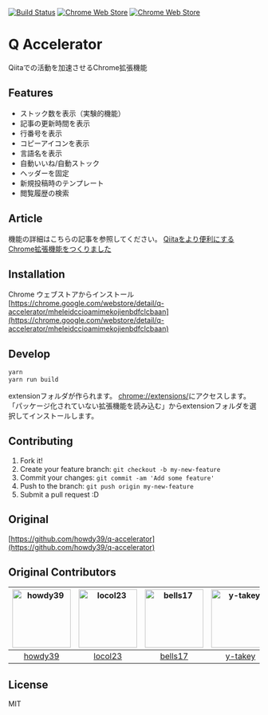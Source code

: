 [![Build Status](https://travis-ci.org/howdy39/q-accelerator.svg?branch=master)](https://travis-ci.org/howdy39/q-accelerator)
[![Chrome Web Store](https://img.shields.io/chrome-web-store/v/mheleidccioamimekojienbdfclcbaan.svg)](https://chrome.google.com/webstore/detail/q-accelerator/mheleidccioamimekojienbdfclcbaan)
[![Chrome Web Store](https://img.shields.io/chrome-web-store/d/mheleidccioamimekojienbdfclcbaan.svg)](https://chrome.google.com/webstore/detail/q-accelerator/mheleidccioamimekojienbdfclcbaan)

# Q Accelerator

Qiitaでの活動を加速させるChrome拡張機能

## Features
- ストック数を表示（実験的機能）
- 記事の更新時間を表示
- 行番号を表示
- コピーアイコンを表示
- 言語名を表示
- 自動いいね/自動ストック
- ヘッダーを固定
- 新規投稿時のテンプレート
- 閲覧履歴の検索

## Article

機能の詳細はこちらの記事を参照してください。
[Qiitaをより便利にするChrome拡張機能をつくりました](http://qiita.com/howdy39/items/e6136b8454099ebfef29)


## Installation

Chrome ウェブストアからインストール
[https://chrome.google.com/webstore/detail/q-accelerator/mheleidccioamimekojienbdfclcbaan](https://chrome.google.com/webstore/detail/q-accelerator/mheleidccioamimekojienbdfclcbaan)


## Develop

``` sh
yarn
yarn run build
```

extensionフォルダが作られます。
[chrome://extensions/](chrome://extensions/)にアクセスします。
「パッケージ化されていない拡張機能を読み込む」からextensionフォルダを選択してインストールします。


## Contributing

1. Fork it!
2. Create your feature branch: `git checkout -b my-new-feature`
3. Commit your changes: `git commit -am 'Add some feature'`
4. Push to the branch: `git push origin my-new-feature`
5. Submit a pull request :D

## Original

[https://github.com/howdy39/q-accelerator](https://github.com/howdy39/q-accelerator)

## Original Contributors
[<img alt="howdy39" src="https://avatars1.githubusercontent.com/u/6329532?s=117" width="117">](https://github.com/howdy39) |[<img alt="locol23" src="https://avatars1.githubusercontent.com/u/6946766?s=117" width="117">](https://github.com/locol23) |[<img alt="bells17" src="https://avatars2.githubusercontent.com/u/2158863?s=117" width="117">](https://github.com/bells17) |[<img alt="y-takey" src="https://avatars0.githubusercontent.com/u/1817802?s=117" width="117">](https://github.com/y-takey) |[<img alt="potato4d" src="https://avatars0.githubusercontent.com/u/6993514?s=117" width="117">](https://github.com/potato4d) |[<img alt="munierujp" src="https://avatars2.githubusercontent.com/u/20086673?s=117" width="117">](https://github.com/munierujp) |[<img alt="yuta0801" src="https://avatars1.githubusercontent.com/u/21266306?s=117" width="117">](https://github.com/yuta0801) |
:---: |:---: |:---: |:---: |:---: |:---: |:---: |
[howdy39](https://github.com/howdy39) |[locol23](https://github.com/locol23) |[bells17](https://github.com/bells17) |[y-takey](https://github.com/y-takey) |[potato4d](https://github.com/potato4d) |[munierujp](https://github.com/munierujp) | [yuta0801](https://github.com/yuta0801)

## License

MIT
